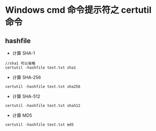 # Windows cmd 命令提示符之 certutil 命令

## hashfile

- 计算 SHA-1

```shell
//sha1 可以省略
certutil -hashfile test.txt sha1
```

- 计算 SHA-256

```shell
certutil -hashfile test.txt sha256
```

- 计算 SHA-512

```shell
certutil -hashfile test.txt sha512
```

- 计算 MD5

```shell
certutil -hashfile test.txt md5
```

